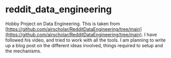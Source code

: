 # reddit_data_engineering
Hobby Project on Data Engineering. This is taken from [https://github.com/airscholar/RedditDataEngineering/tree/main](https://github.com/airscholar/RedditDataEngineering/tree/main).
I have followed his video, and tried to work with all the tools. I am planning to write up a blog post on the different ideas involved, things required to setup and the mechanisms.
